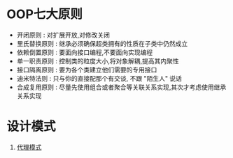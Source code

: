 # OOP七大原则
 * 开闭原则    :  对扩展开放,对修改关闭
 * 里氏替换原则 :  继承必须确保超类拥有的性质在子类中仍然成立 
 * 依赖倒置原则 :  要面向接口编程,不要面向实现编程
 * 单一职责原则 :  控制类的粒度大小,将对象解耦,提高其内聚性
 * 接口隔离原则 :  要为各个类建立他们需要的专用接口
 * 迪米特法则   :  只与你的直接配那个有交谈, 不跟 "陌生人" 说话 
 * 合成复用原则 :  尽量先使用组合或者聚合等关联关系实现,其次才考虑使用继承关系实现
 
# 设计模式
   1. [代理模式](/docs/designpattern/proxy.md)
   
